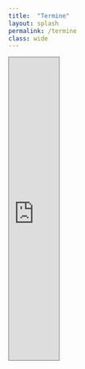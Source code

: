 ```yaml
---
title:  "Termine"
layout: splash
permalink: /termine
class: wide
---
```

<p> </p>

<iframe src="https://calendar.google.com/calendar/embed?height=600&amp;wkst=2&amp;bgcolor=%23cbffb3&amp;ctz=Europe%2FBerlin&amp;src=ZnJpZGF5c2ZvcmZ1dHVyZS5sYW5kYXVAZ21haWwuY29t&amp;color=%23039BE5&amp;showNav=1&amp;showPrint=0&amp;showCalendars=0&amp;showTz=0" style="border:solid 1px #777" width="100&" height="600" frameborder="0" scrolling="no"></iframe>
